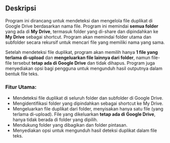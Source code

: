 ## Deskripsi
Program ini dirancang untuk mendeteksi dan mengelola file duplikat di Google Drive berdasarkan nama file. Program ini memindai **semua folder** yang ada di **My Drive**, termasuk folder yang di-share dan dipindahkan ke **My Drive** sebagai shortcut. Program akan memindai folder utama dan subfolder secara rekursif untuk mencari file yang memiliki nama yang sama.

Setelah mendeteksi file duplikat, program akan memilih hanya **1 file yang terlama di-upload** dan **mengeluarkan file lainnya dari folder**, namun file-file tersebut **tetap ada di Google Drive** dan tidak dihapus. Program juga menyediakan opsi bagi pengguna untuk mengunduh hasil outputnya dalam bentuk file teks.

### Fitur Utama:
- Mendeteksi file duplikat di seluruh folder dan subfolder di Google Drive.
- Mengidentifikasi folder yang dipindahkan sebagai shortcut ke My Drive.
- Mengeluarkan file duplikat dari folder, menyisakan hanya satu file (yang terlama di-upload). File yang dikeluarkan **tetap ada di Google Drive**, hanya tidak berada di folder yang dipilih.
- Mendukung folder yang dibagikan dan folder pintasan.
- Menyediakan opsi untuk mengunduh hasil deteksi duplikat dalam file teks.
